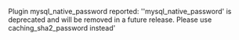 
Plugin mysql_native_password reported: ''mysql_native_password' is deprecated and will be removed in a future release. Please use caching_sha2_password instead'
